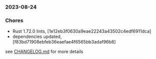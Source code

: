 ### 2023-08-24

### Chores
+ Rust 1.72.0 lints, [1e12eb3f0630a9eae22243a43502c4edf6911dca]
+ dependencies updated, [f83bd71908ebfeb36eaefae4f6565bb3adaf96b8]


see <a href='https://github.com/mrjackwills/flightbox_backend/blob/main/CHANGELOG.md'>CHANGELOG.md</a> for more details
